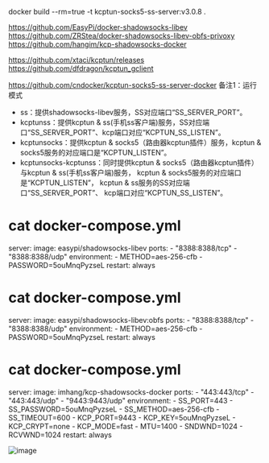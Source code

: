 docker build --rm=true -t kcptun-socks5-ss-server:v3.0.8 .

https://github.com/EasyPi/docker-shadowsocks-libev
https://github.com/ZRStea/docker-shadowsocks-libev-obfs-privoxy
https://github.com/hangim/kcp-shadowsocks-docker

https://github.com/xtaci/kcptun/releases
https://github.com/dfdragon/kcptun_gclient

https://github.com/cndocker/kcptun-socks5-ss-server-docker
备注1：运行模式
* ss：提供shadowsocks-libev服务，SS对应端口“SS_SERVER_PORT”。
* kcptunss：提供kcptun & ss(手机ss客户端)服务，SS对应端口“SS_SERVER_PORT”、kcp端口对应“KCPTUN_SS_LISTEN”。
* kcptunsocks：提供kcptun & socks5（路由器kcptun插件）服务，kcptun & socks5服务的对应端口是“KCPTUN_LISTEN”。
* kcptunsocks-kcptunss：同时提供kcptun & socks5（路由器kcptun插件）与kcptun & ss(手机ss客户端)服务，
                        kcptun & socks5服务的对应端口是“KCPTUN_LISTEN”，
                        kcptun & ss服务的SS对应端口“SS_SERVER_PORT”、
                        kcp端口对应“KCPTUN_SS_LISTEN”。


# cat docker-compose.yml 
server:
  image: easypi/shadowsocks-libev
  ports:
    - "8388:8388/tcp"
    - "8388:8388/udp"
  environment:
    - METHOD=aes-256-cfb
    - PASSWORD=5ouMnqPyzseL
  restart: always



# cat docker-compose.yml 
server:
  image: easypi/shadowsocks-libev:obfs
  ports:
    - "8388:8388/tcp"
    - "8388:8388/udp"
  environment:
    - METHOD=aes-256-cfb
    - PASSWORD=5ouMnqPyzseL
  restart: always



# cat docker-compose.yml
server:
  image: imhang/kcp-shadowsocks-docker
  ports:
    - "443:443/tcp"
    - "443:443/udp"
    - "9443:9443/udp"
  environment:
    - SS_PORT=443
    - SS_PASSWORD=5ouMnqPyzseL
    - SS_METHOD=aes-256-cfb
    - SS_TIMEOUT=600
    - KCP_PORT=9443
    - KCP_KEY=5ouMnqPyzseL
    - KCP_CRYPT=none
    - KCP_MODE=fast
    - MTU=1400
    - SNDWND=1024
    - RCVWND=1024
  restart: always

![image](http://github.com/triumph/myk8s/raw/master/Dockerfile/10.S-S/kcptun.jpg)
